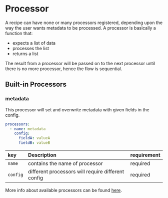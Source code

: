 # Processor

A recipe can have none or many processors registered, depending upon the way the user wants metadata to be processed. A processor is basically a function that:

* expects a list of data
* processes the list
* returns a list

The result from a processor will be passed on to the next processor until there is no more processor, hence the flow is sequential.

## Built-in Processors

### metadata

This processor will set and overwrite metadata with given fields in the config.

```yaml
processors:
  - name: metadata
    config:
      fieldA: valueA
      fieldB: valueB
```

| key | Description | requirement |
| :--- | :--- | :--- |
| `name` | contains the name of processor | required |
| `config` | different processors will require different config | required |

More info about available processors can be found [here](../reference/processors.md).

